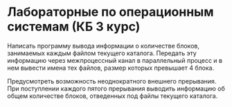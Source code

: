 # Лабораторные по операционным системам (КБ 3 курс)

Написать программу вывода информации о количестве блоков, занимаемых каждым файлом текущего каталога. Передать эту информацию через межпроцессный канал в параллельный процесс и в нем вывести имена тех файлов, размер которых превышает 4 блока.   

Предусмотреть возможность неоднократного внешнего прерывания. При поступлении каждого пятого прерывания выводить информацию об общем количестве блоков, отведенных под файлы текущего каталога.
